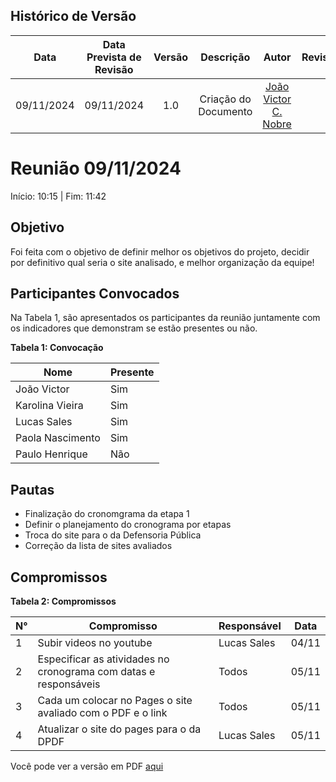 ## Histórico de Versão
|    Data    | Data Prevista de Revisão | Versão |          Descrição           |                   Autor                    |                Revisor                 |
| :--------: | :----------------------: | :----: | :--------------------------: | :----------------------------------------: | :------------------------------------: |
| 09/11/2024 |        09/11/2024        |  1.0   |     Criação do Documento     |[João Victor C. Nobre](https://github.com/Gam13)|  |


# Reunião 09/11/2024

Início: 10:15 | Fim: 11:42

## Objetivo

Foi feita com o objetivo de definir melhor os objetivos do projeto, decidir por definitivo qual seria o site analisado, e melhor organização da equipe!

## Participantes Convocados
Na Tabela 1, são apresentados os participantes da reunião juntamente com os indicadores que demonstram se estão presentes ou não.

**Tabela 1: Convocação**

| Nome             | Presente |
|------------------|----------|
| João Victor      | Sim      |
| Karolina Vieira  | Sim      |
| Lucas Sales      | Sim      |
| Paola Nascimento | Sim      |
| Paulo Henrique   | Não      |

## Pautas

- Finalização do cronomgrama da etapa 1
- Definir o planejamento do cronograma por etapas
- Troca do site para o da Defensoria Pública
- Correção da lista de sites avaliados

## Compromissos

**Tabela 2: Compromissos**

| N°  | Compromisso                                                      | Responsável     | Data    |
|-----|------------------------------------------------------------------|-----------------|---------|
| 1   | Subir videos no youtube                                          |    Lucas Sales  | 04/11   |
| 2   | Especificar as atividades no cronograma com datas e responsáveis |       Todos     | 05/11   |
| 3   | Cada um colocar no Pages o site avaliado com o PDF e o link	     |    Todos        | 05/11   |
| 4   | Atualizar o site do pages para o da DPDF                         | Lucas Sales     | 05/11   |


Você pode ver a versão em PDF [aqui](../assets/atas/DPDF_AtaReuniao_20241109_02.docx.pdf)